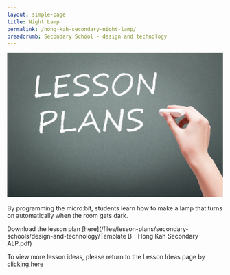 ```yaml
---
layout: simple-page
title: Night Lamp
permalink: /hong-kah-secondary-night-lamp/
breadcrumb: Secondary School - design and technology
---
```


![anything](/images/in-schools/digital-maker/lesson-plans/generic-lesson-plan.jpg)

By programming the micro:bit, students learn how to make a lamp that turns on automatically when the room gets dark.


Download the lesson plan [here](/files/lesson-plans/secondary-schools/design-and-technology/Template B - Hong Kah Secondary ALP.pdf)

To view more lesson ideas, please return to the Lesson Ideas page by [clicking here](/in-schools/digital-maker/lesson-ideas-secondary/)
